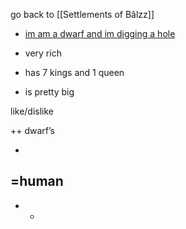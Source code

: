 go back to [[Settlements of Bâlzz]]
- [im am a dwarf and im digging a hole](https://www.youtube.com/watch?v=VwVL-2GR7Qw&ab_channel=WindRose-Topic) 
    
- very rich
    
- has 7 kings and 1 queen
    
- is pretty big
    

like/dislike

++ dwarf’s

+  
=human  
-  
- -